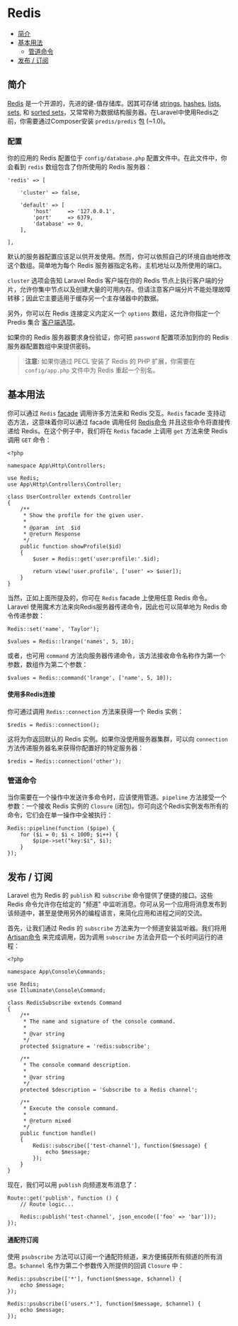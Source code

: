 # Redis

- [简介](#introduction)
- [基本用法](#basic-usage)
    - [管道命令](#pipelining-commands)
- [发布 / 订阅](#pubsub)

<a name="introduction"></a>
## 简介

[Redis](http://redis.io) 是一个开源的，先进的键-值存储库。因其可存储 [strings](http://redis.io/topics/data-types#strings), [hashes](http://redis.io/topics/data-types#hashes), [lists](http://redis.io/topics/data-types#lists), [sets](http://redis.io/topics/data-types#sets), 和 [sorted sets](http://redis.io/topics/data-types#sorted-sets)，又常常称为数据结构服务器。在Laravel中使用Redis之前，你需要通过Composer安装 `predis/predis` 包 (~1.0)。

<a name="configuration"></a>
### 配置

你的应用的 Redis 配置位于 `config/database.php` 配置文件中。在此文件中，你会看到 `redis` 数组包含了你所使用的 Redis 服务器：

    'redis' => [

        'cluster' => false,

        'default' => [
            'host'     => '127.0.0.1',
            'port'     => 6379,
            'database' => 0,
        ],

    ],

默认的服务器配置应该足以供开发使用。然而，你可以依照自己的环境自由地修改这个数组。简单地为每个 Redis 服务器指定名称，主机地址以及所使用的端口。

`cluster` 选项会告知 Laravel Redis 客户端在你的 Redis 节点上执行客户端的分片，允许你集中节点以及创建大量的可用内存。但请注意客户端分片不能处理故障转移；因此它主要适用于缓存另一个主存储器中的数据。

另外，你可以在 Redis 连接定义内定义一个 `options` 数组，这允许你指定一个 Predis 集合 [客户端选项](https://github.com/nrk/predis/wiki/Client-Options)。

如果你的 Redis 服务器要求身份验证，你可把 `password` 配置项添加到你的 Redis 服务器配置数组中来提供密码。

> **注意:** 如果你通过 PECL 安装了 Redis 的 PHP 扩展，你需要在 `config/app.php` 文件中为 Redis 重起一个别名。

<a name="basic-usage"></a>
## 基本用法

你可以通过 `Redis` [facade](/docs/{{version}}/facades) 调用许多方法来和 Redis 交互。`Redis`  facade 支持动态方法，这意味着你可以通过 facade 调用任何 [Redis命令](http://redis.io/commands) 并且这些命令将直接传递给 Redis。在这个例子中，我们将在 `Redis` facade 上调用 `get` 方法来使 Redis 调用 `GET` 命令：

    <?php

    namespace App\Http\Controllers;

    use Redis;
    use App\Http\Controllers\Controller;

    class UserController extends Controller
    {
        /**
         * Show the profile for the given user.
         *
         * @param  int  $id
         * @return Response
         */
        public function showProfile($id)
        {
            $user = Redis::get('user:profile:'.$id);

            return view('user.profile', ['user' => $user]);
        }
    }

当然，正如上面所提及的，你可在 `Redis` facade 上使用任意 Redis 命令。Laravel 使用魔术方法来向Redis服务器传递命令，因此也可以简单地为 Redis 命令传递参数：

    Redis::set('name', 'Taylor');

    $values = Redis::lrange('names', 5, 10);

或者，也可用 `command` 方法向服务器传递命令，该方法接收命令名称作为第一个参数，数组作为第二个参数：

    $values = Redis::command('lrange', ['name', 5, 10]);

#### 使用多Redis连接

你可通过调用 `Redis::connection` 方法来获得一个 Redis 实例：

    $redis = Redis::connection();

这将为你返回默认的 Redis 实例。如果你没使用服务器集群，可以向 `connection` 方法传递服务器名来获得你配置好的特定服务器：

    $redis = Redis::connection('other');

<a name="pipelining-commands"></a>
### 管道命令

当你需要在一个操作中发送许多命令时，应该使用管道。`pipeline` 方法接受一个参数：一个接收 Redis 实例的 `Closure` (闭包)。你可向这个Redis实例发布所有的命令，它们会在单一操作中全被执行：

    Redis::pipeline(function ($pipe) {
        for ($i = 0; $i < 1000; $i++) {
            $pipe->set("key:$i", $i);
        }
    });

<a name="pubsub"></a>
## 发布 / 订阅

Laravel 也为 Redis 的 `publish` 和 `subscribe` 命令提供了便捷的接口。这些 Redis 命令允许你在给定的 "频道" 中监听消息。你可从另一个应用将消息发布到该频道中，甚至是使用另外的编程语言，来简化应用和进程之间的交流。

首先，让我们通过 Redis 的 `subscribe` 方法来为一个频道安装监听器。我们将用 [Artisan命令](/docs/{{version}}/artisan) 来完成调用，因为调用 `subscribe` 方法会开启一个长时间运行的进程：

    <?php

    namespace App\Console\Commands;

    use Redis;
    use Illuminate\Console\Command;

    class RedisSubscribe extends Command
    {
        /**
         * The name and signature of the console command.
         *
         * @var string
         */
        protected $signature = 'redis:subscribe';

        /**
         * The console command description.
         *
         * @var string
         */
        protected $description = 'Subscribe to a Redis channel';

        /**
         * Execute the console command.
         *
         * @return mixed
         */
        public function handle()
        {
            Redis::subscribe(['test-channel'], function($message) {
                echo $message;
            });
        }
    }

现在，我们可以用 `publish` 向频道发布消息了：

    Route::get('publish', function () {
        // Route logic...

        Redis::publish('test-channel', json_encode(['foo' => 'bar']));
    });

#### 通配符订阅

使用 `psubscribe` 方法可以订阅一个通配符频道，来方便捕获所有频道的所有消息。`$channel` 名作为第二个参数传入所提供的回调 `Closure` 中：

    Redis::psubscribe(['*'], function($message, $channel) {
        echo $message;
    });

    Redis::psubscribe(['users.*'], function($message, $channel) {
        echo $message;
    });
